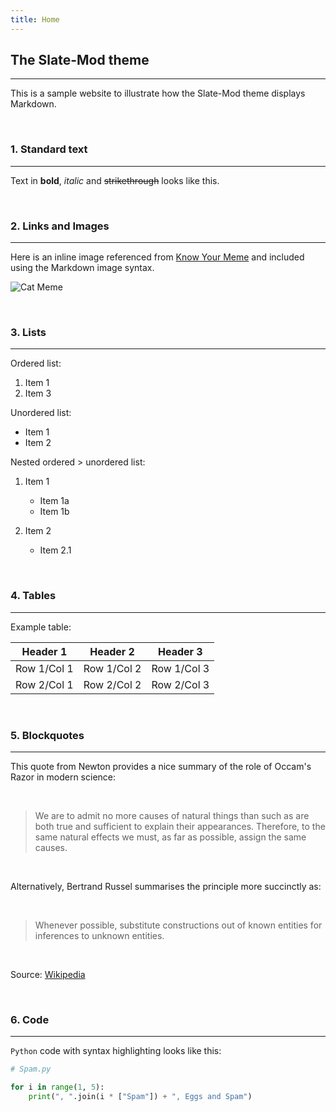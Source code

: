 ```yaml
---
title: Home
---
```


## The Slate-Mod theme
----------------------

This is a sample website to illustrate how the Slate-Mod theme displays Markdown.

<br>


### 1. Standard text
--------------------

Text in **bold**, *italic* and ~~strikethrough~~ looks like this.

<br>


### 2. Links and Images
-----------------------

Here is an inline image referenced from [Know Your Meme](https://knowyourmeme.com/photos/125745-lolcats) and included using the Markdown image syntax.

![Cat Meme](https://i.kym-cdn.com/photos/images/original/000/125/745/1306069835334.jpg)

<br>


### 3. Lists
------------

Ordered list:

1. Item 1
2. Item 3

Unordered list:

* Item 1
* Item 2

Nested ordered > unordered list:

1. Item 1
   * Item 1a
   * Item 1b

2. Item 2
   * Item 2.1

<br>


### 4. Tables
-------------

Example table:

| Header 1    | Header 2    | Header 3    |
|-------------|-------------|-------------|
| Row 1/Col 1 | Row 1/Col 2 | Row 1/Col 3 |
| Row 2/Col 1 | Row 2/Col 2 | Row 2/Col 3 |

<br>


### 5. Blockquotes
------------------

This quote from Newton provides a nice summary of the role of Occam's Razor in modern science:

<br>

> We are to admit no more causes of natural things than such as are both true and sufficient to explain their appearances.
> Therefore, to the same natural effects we must, as far as possible, assign the same causes.

<br>

Alternatively, Bertrand Russel summarises the principle more succinctly as:

<br>

> Whenever possible, substitute constructions out of known entities for inferences to unknown entities.

<br>

Source: [Wikipedia](https://en.wikipedia.org/wiki/Occam%27s_razor)

<br>


### 6. Code
-----------

`Python` code with syntax highlighting looks like this:

```python
# Spam.py

for i in range(1, 5):
    print(", ".join(i * ["Spam"]) + ", Eggs and Spam")
```
